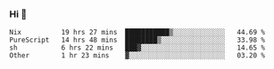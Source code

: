 ### Hi 👋

<!--START_SECTION:waka-->

```text
Nix          19 hrs 27 mins  ███████████▒░░░░░░░░░░░░░   44.69 %
PureScript   14 hrs 48 mins  ████████▒░░░░░░░░░░░░░░░░   33.98 %
sh           6 hrs 22 mins   ███▓░░░░░░░░░░░░░░░░░░░░░   14.65 %
Other        1 hr 23 mins    ▓░░░░░░░░░░░░░░░░░░░░░░░░   03.20 %
```

<!--END_SECTION:waka-->
